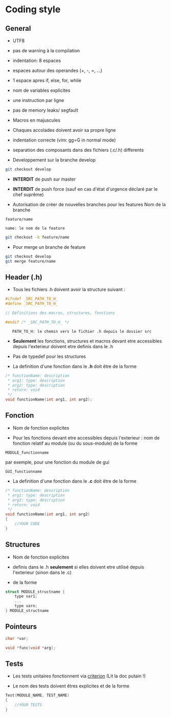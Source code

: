 # Coding style

## General

- UTF8

- pas de warning à la compilation

- indentation: 8 espaces

- espaces autour des operandes (+, -, =, ...)

- 1 espace apres if, else, for, while

- nom de variables explicites

- une instruction par ligne

- pas de memory leaks/ segfault

- Macros en majuscules

- Chaques accolades doivent avoir sa propre ligne

- indentation correcte (vim: gg=G in normal mode)

- separation des composants dans des fichiers (.c/.h) differents

- Developpement sur la branche develop 
```bash
git checkout develop
```
- **INTERDIT** de push sur master

- **INTERDIT** de push force (sauf en cas d'état d'urgence déclaré par le chef suprême)

- Autorisation de créer de nouvelles branches pour les features 
Nom de la branche
```
feature/name
```
    name: le nom de la feature
```bash
git checkout -b feature/name
```
- Pour merge un branche de feature
```bash
git checkout develop
git merge feature/name
```

## Header (.h)

- Tous les fichiers .h doivent avoir la structure suivant :

```c
#ifndef _SRC_PATH_TO_H_
#define _SRC_PATH_TO_H_

// Définitions des macros, structures, fonctions

#endif /* _SRC_PATH_TO_H_ */

```
       PATH_TO_H: le chemin vers le fichier .h depuis le dossier src

- **Seulement** les fonctions, structures et macros devant etre accessibles depuis l'exterieur doivent etre definis dans le .h

- Pas de typedef pour les structures

- La definition d'une fonction dans le **.h** doit être de la forme

```c
/* functionName: description
 * arg1: type: description
 * arg2: type: description
 * return: void
 */
void functionName(int arg1, int arg2);
```

## Fonction

- Nom de fonction explicites

- Pour les fonctions devant etre accessibles depuis l'exterieur : nom de fonction relatif au module (ou du sous-module) de la forme 
```
MODULE_functionname
```
par exemple, pour une fonction du module de gui 
```
GUI_functionname
```

- La definition d'une fonction dans le **.c** doit être de la forme

```c
/* functionName: description
 * arg1: type: description
 * arg2: type: description
 * return: void
 */
void functionName(int arg1, int arg2)
{
    //YOUR CODE
}
```

## Structures

- Nom de fonction explicites

- definis dans le .h **seulement** si elles doivent etre utilisé depuis l'exterieur (sinon dans le .c)

- de la forme
```c
struct MODULE_structname {
    type var1;
    ...
    type varn;
} MODULE_structname
```

## Pointeurs

```c
char *var;

void *func(void *arg);
```

## Tests

- Les tests unitaires fonctionnent via [criterion](https://criterion.readthedocs.io) (Lit la doc putain !)

- Le nom des tests doivent êtres explicites et de la forme
```c
Test(MODULE_NAME, TEST_NAME)
{
    //YOUR TESTS
}
```




